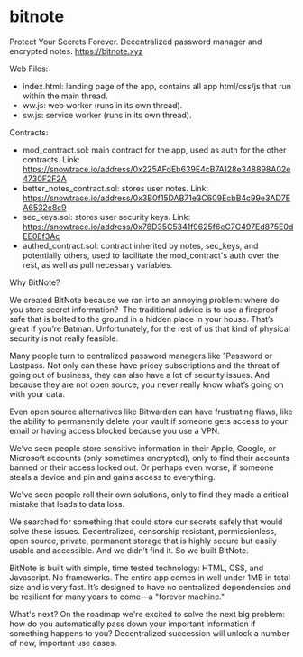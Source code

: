 # bitnote
Protect Your Secrets Forever. Decentralized password manager and encrypted notes. https://bitnote.xyz

Web Files:
- index.html:	                landing page of the app, contains all app html/css/js that run within the main thread.
- ww.js:		                web worker (runs in its own thread).
- sw.js:		                service worker (runs in its own thread).

Contracts:
- mod_contract.sol:				main contract for the app, used as auth for the other contracts. Link: https://snowtrace.io/address/0x225AFdEb639E4cB7A128e348898A02e4730F2F2A
- better_notes_contract.sol:	stores user notes. Link: https://snowtrace.io/address/0x3B0f15DAB71e3C609EcbB4c99e3AD7EA6532c8c9
- sec_keys.sol:					stores user security keys. Link: https://snowtrace.io/address/0x78D35C5341f9625f6eC7C497Ed875E0dEE0Ef3Ac
- authed_contract.sol:			contract inherited by notes, sec_keys, and potentially others, used to facilitate the mod_contract's auth over the rest, as well as pull necessary variables.

Why BitNote?

We created BitNote because we ran into an annoying problem: where do you store secret information?
‍
The traditional advice is to use a fireproof safe that is bolted to the ground in a hidden place in your house. That’s great if you’re Batman. Unfortunately, for the rest of us that kind of physical security is not really feasible.

Many people turn to centralized password managers like 1Password or Lastpass. Not only can these have pricey subscriptions and the threat of going out of business, they can also have a lot of security issues. And because they are not open source, you never really know what’s going on with your data.

Even open source alternatives like Bitwarden can have frustrating flaws, like the ability to permanently delete your vault if someone gets access to your email or having access blocked because you use a VPN. 

We’ve seen people store sensitive information in their Apple, Google, or Microsoft accounts (only sometimes encrypted), only to find their accounts banned or their access locked out. Or perhaps even worse, if someone steals a device and pin and gains access to everything.

We've seen people roll their own solutions, only to find they made a critical mistake that leads to data loss. 

We searched for something that could store our secrets safely that would solve these issues. Decentralized, censorship resistant, permissionless, open source, private, permanent storage that is highly secure but easily usable and accessible. And we didn’t find it. So we built BitNote.

BitNote is built with simple, time tested technology: HTML, CSS, and Javascript. No frameworks. The entire app comes in well under 1MB in total size and is very fast. It’s designed to have no centralized dependencies and be resilient for many years to come––a "forever machine."

What's next? On the roadmap we're excited to solve the next big problem: how do you automatically pass down your important information if something happens to you? Decentralized succession will unlock a number of new, important use cases.

